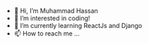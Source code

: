 - 👋 Hi, I’m Muhammad Hassan
- 👀 I’m interested in coding!
- 🌱 I’m currently learning ReactJs and Django
- 📫 How to reach me ...

<!---
Hassan4243884/Hassan4243884 is a ✨ special ✨ repository because its `README.md` (this file) appears on your GitHub profile.
You can click the Preview link to take a look at your changes.
--->
